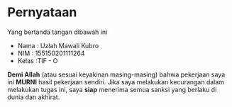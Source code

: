 # Pernyataan

Yang bertanda tangan dibawah ini

* Nama : Uzlah Mawali Kubro
* NIM : 155150201111264
* Kelas :TIF - O

**Demi Allah** (atau sesuai keyakinan masing-masing) bahwa pekerjaan saya ini **MURNI** hasil pekerjaan sendiri. Jika saya melakukan kecurangan dalam melakukan tugas ini, saya **siap** menerima semua sanksi yang berlaku di dunia dan akhirat.
